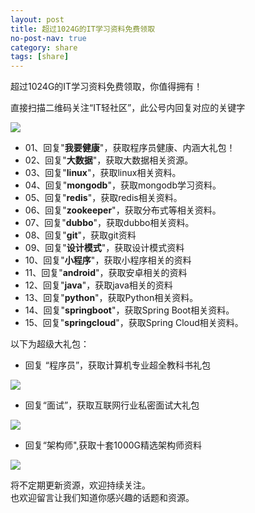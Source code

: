 ```yaml
---
layout: post
title: 超过1024G的IT学习资料免费领取
no-post-nav: true
category: share
tags: [share]
---
```


超过1024G的IT学习资料免费领取，你值得拥有！

直接扫描二维码关注“IT轻社区”，此公号内回复对应的关键字

![](https://hunzino1.github.io/assets/images/itmind.jpg)  


- 01、回复"**我要健康**"，获取程序员健康、内涵大礼包！  
- 02、回复"**大数据**"，获取大数据相关资源。    
- 03、回复"**linux**"，获取linux相关资料。    
- 04、回复"**mongodb**"，获取mongodb学习资料。    
- 05、回复"**redis**"，获取redis相关资料。  
- 06、回复"**zookeeper**"，获取分布式等相关资料。   
- 07、回复"**dubbo**"，获取dubbo相关资料。    
- 08、回复"**git**"，获取git资料     
- 09、回复"**设计模式**"，获取设计模式资料  
- 10、回复"**小程序**"，获取小程序相关的资料   
- 11、回复"**android**"，获取安卓相关的资料   
- 12、回复"**java**"，获取java相关的资料  
- 13、回复"**python**"，获取Python相关资料。  
- 14、回复"**springboot**"，获取Spring Boot相关资料。  
- 15、回复"**springcloud**"，获取Spring Cloud相关资料。  


以下为超级大礼包：

- 回复 “程序员”，获取计算机专业超全教科书礼包

![](https://hunzino1.github.io/assets/images/2017/book/programmer.jpeg)  


- 回复“面试”，获取互联网行业私密面试大礼包

![](https://hunzino1.github.io/assets/images/2017/book/Interview.jpg)  

- 回复“架构师",获取十套1000G精选架构师资料

![](https://hunzino1.github.io/assets/images/2017/book/architect.png)  


将不定期更新资源，欢迎持续关注。  
也欢迎留言让我们知道你感兴趣的话题和资源。